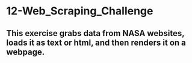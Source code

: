 # 12-Web_Scraping_Challenge

## This exercise grabs data from NASA websites, loads it as text or html, and then renders it on a webpage.

